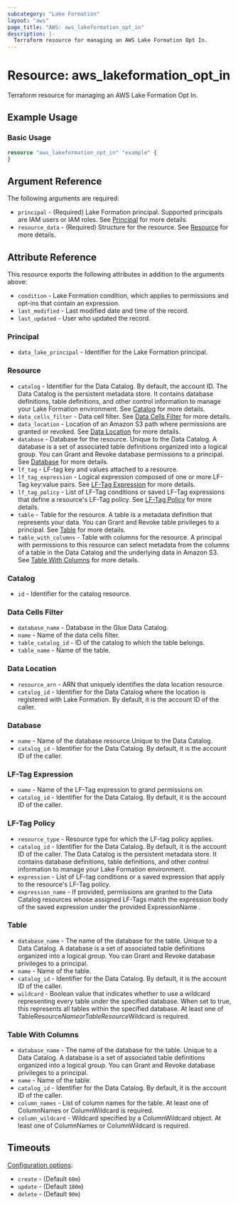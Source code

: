 ```yaml
---
subcategory: "Lake Formation"
layout: "aws"
page_title: "AWS: aws_lakeformation_opt_in"
description: |-
  Terraform resource for managing an AWS Lake Formation Opt In.
---
```


# Resource: aws_lakeformation_opt_in

Terraform resource for managing an AWS Lake Formation Opt In.

## Example Usage

### Basic Usage

```terraform
resource "aws_lakeformation_opt_in" "example" {
}
```

## Argument Reference

The following arguments are required:

* `principal` - (Required) Lake Formation principal. Supported principals are IAM users or IAM roles. See [Principal](#principal) for more details.
* `resource_data` - (Required) Structure for the resource. See [Resource](#resource) for more details.

## Attribute Reference

This resource exports the following attributes in addition to the arguments above:

* `condition` - Lake Formation condition, which applies to permissions and opt-ins that contain an expression.
* `last_modified` - Last modified date and time of the record.
* `last_updated` - User who updated the record.

### Principal

* `data_lake_principal` - Identifier for the Lake Formation principal.

### Resource

* `catalog` - Identifier for the Data Catalog. By default, the account ID. The Data Catalog is the persistent metadata store. It contains database definitions, table definitions, and other control information to manage your Lake Formation environment. See [Catalog](#catalog) for more details.
* `data_cells_filter` - Data cell filter. See [Data Cells Filter](#data-cells-filter) for more details.
* `data_location` - Location of an Amazon S3 path where permissions are granted or revoked. See [Data Location](#data-location) for more details.
* `database` - Database for the resource. Unique to the Data Catalog. A database is a set of associated table definitions organized into a logical group. You can Grant and Revoke database permissions to a principal. See [Database](#database) for more details.
* `lf_tag` - LF-tag key and values attached to a resource.
* `lf_tag_expression` - Logical expression composed of one or more LF-Tag key:value pairs. See [LF-Tag Expression](#lf-tag-expression) for more details.
* `lf_tag_policy` - List of LF-Tag conditions or saved LF-Tag expressions that define a resource's LF-Tag policy. See [LF-Tag Policy](#lf-tag-policy) for more details.
* `table` - Table for the resource. A table is a metadata definition that represents your data. You can Grant and Revoke table privileges to a principal. See [Table](#table) for more details.
* `table_with_columns` - Table with columns for the resource. A principal with permissions to this resource can select metadata from the columns of a table in the Data Catalog and the underlying data in Amazon S3. See [Table With Columns](#table-with-columns) for more details.

### Catalog

* `id` - Identifier for the catalog resource.

### Data Cells Filter

* `database_name` - Database in the Glue Data Catalog.
* `name` - Name of the data cells filter.
* `table_catalog_id` - ID of the catalog to which the table belongs.
* `table_name` - Name of the table.

### Data Location

* `resource_arn` - ARN that uniquely identifies the data location resource.
* `catalog_id` - Identifier for the Data Catalog where the location is registered with Lake Formation. By default, it is the account ID of the caller.

### Database

* `name` - Name of the database resource.Unique to the Data Catalog.
* `catalog_id` - Identifier for the Data Catalog. By default, it is the account ID of the caller.

### LF-Tag Expression

* `name` - Name of the LF-Tag expression to grand permissions on.
* `catalog_id` - Identifier for the Data Catalog. By default, it is the account ID of the caller.

### LF-Tag Policy

* `resource_type` - Resource type for which the LF-tag policy applies.
* `catalog_id` - Identifier for the Data Catalog. By default, it is the account ID of the caller. The Data Catalog is the persistent metadata store. It contains database definitions, table definitions, and other control information to manage your Lake Formation environment.
* `expression` - List of LF-tag conditions or a saved expression that apply to the resource's LF-Tag policy.
* `expression_name` - If provided, permissions are granted to the Data Catalog resources whose assigned LF-Tags match the expression body of the saved expression under the provided ExpressionName .

### Table

* `database_name` - The name of the database for the table. Unique to a Data Catalog. A database is a set of associated table definitions organized into a logical group. You can Grant and Revoke database privileges to a principal.
* `name` - Name of the table.
* `catalog_id` - Identifier for the Data Catalog. By default, it is the account ID of the caller.
* `wildcard` - Boolean value that indicates whether to use a wildcard representing every table under the specified database. When set to true, this represents all tables within the specified database. At least one of TableResource$Name or TableResource$Wildcard is required.

### Table With Columns

* `database_name` - The name of the database for the table. Unique to a Data Catalog. A database is a set of associated table definitions organized into a logical group. You can Grant and Revoke database privileges to a principal.
* `name` - Name of the table.
* `catalog_id` - Identifier for the Data Catalog. By default, it is the account ID of the caller.
* `column_names` - List of column names for the table. At least one of ColumnNames or ColumnWildcard is required.
* `column_wildcard` - Wildcard specified by a ColumnWildcard object. At least one of ColumnNames or ColumnWildcard is required.

## Timeouts

[Configuration options](https://developer.hashicorp.com/terraform/language/resources/syntax#operation-timeouts):

* `create` - (Default `60m`)
* `update` - (Default `180m`)
* `delete` - (Default `90m`)
